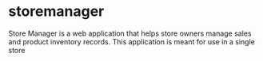 # storemanager
Store Manager is a web application that helps store owners manage sales and product inventory records. This application is meant for use in a single store
